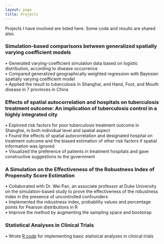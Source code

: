 ```yaml
---
layout: page
title: Projects
---
```


Projects I have involved are listed here. Some code and results are shared also.

### Simulation-based comparisons between generalized spatially varying coefficient models
• Generated varying-coefficient simulation data based on logistic distribution, according to disease occurrence  
• Compared generalized geographically weighted regression with Bayesian spatially varying coefficient model  
• Applied the result to tuberculosis in Shanghai, and Hand, Foot, and Mouth disease in 7 provinces in China  

### Effects of spatial autocorrelation and hospitals on tuberculosis treatment outcome: An implication of tuberculosis control in a highly integrated city  
• Explored risk factors for poor tuberculosis treatment outcome in Shanghai, in both individual level and spatial aspect  
• Found the effects of spatial autocorrelation and designated hospital on treatment outcome and the biased estimation of other risk factors if spatial information was ignored  
• Visualized the preference of patients in treatment hospitals and gave constructive suggestions to the government  

### A Simulation on the Effectiveness of the Robustness Index of Propensity Score Estimation  
• Collaborated with Dr. Wei Pan, an associate professor at Duke University on the simulation-based study to prove the effectiveness of the robustness index in the presence of uncontrolled confounders  
• Implemented the robustness index, probability values and percentage points for Pearson distributions in R  
• Improve the method by augmenting the sampling space and bootstrap  

### Statistical Analyses in Clinical Trials
• Wrote [R code](jingzhang1.github.io/projects/clinical_trial.md) for implementing basic statisical analyses in clinical trials  

